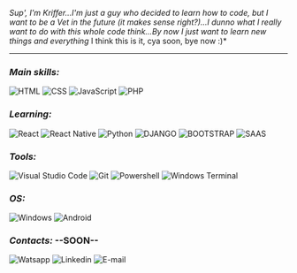 *Sup', I'm Kriffer...I'm just a guy who decided to learn how to code, but I want to be a Vet in the future (it makes sense right?)...I dunno what I really want to do with this whole code think...By now I just want to learn new things and everything*
I think this is it, cya soon, bye now :)*
_________________________________________________________________________________________________________________________________________________________________________

### ***Main skills:***
![HTML](https://img.shields.io/badge/HTML5-E34F26?style=for-the-badge&logo=html5&logoColor=white)
![CSS](https://img.shields.io/badge/CSS3-1572B6?style=for-the-badge&logo=css3&logoColor=white)
![JavaScript](https://img.shields.io/badge/JavaScript-F7DF1E?style=for-the-badge&logo=javascript&logoColor=black)
![PHP](https://img.shields.io/badge/PHP-777BB4?style=for-the-badge&logo=php&logoColor=white)
### ***Learning:***
![React](https://img.shields.io/badge/React-20232A?style=for-the-badge&logo=react&logoColor=61DAFB)
![React Native](https://img.shields.io/badge/React_Native-20232A?style=for-the-badge&logo=react&logoColor=61DAFB)
![Python](https://img.shields.io/badge/Python-14354C?style=for-the-badge&logo=python&logoColor=white)
![DJANGO](https://img.shields.io/badge/Django-092E20?style=for-the-badge&logo=django&logoColor=white)
![BOOTSTRAP](https://img.shields.io/badge/Bootstrap-563D7C?style=for-the-badge&logo=bootstrap&logoColor=white)
![SAAS](https://img.shields.io/badge/Sass-CC6699?style=for-the-badge&logo=sass&logoColor=white)
### ***Tools:***
![Visual Studio Code](https://img.shields.io/badge/Visual_Studio_Code-0078D4?style=for-the-badge&logo=visual%20studio%20code&logoColor=white)
![Git](https://img.shields.io/badge/GIT-E44C30?style=for-the-badge&logo=git&logoColor=white)
![Powershell](https://img.shields.io/badge/powershell-5391FE?style=for-the-badge&logo=powershell&logoColor=white)
![Windows Terminal](https://img.shields.io/badge/windows%20terminal-4D4D4D?style=for-the-badge&logo=windows%20terminal&logoColor=white)
### ***OS:***
![Windows](https://img.shields.io/badge/Windows-0078D6?style=for-the-badge&logo=windows&logoColor=white)
![Android](https://img.shields.io/badge/Android-3DDC84?style=for-the-badge&logo=android&logoColor=white)
### ***Contacts:*** --SOON--
![Watsapp](https://img.shields.io/badge/WhatsApp-25D366?style=for-the-badge&logo=whatsapp&logoColor=white)
![Linkedin](https://img.shields.io/badge/LinkedIn-0077B5?style=for-the-badge&logo=linkedin&logoColor=white)
![E-mail](https://img.shields.io/badge/Gmail-D14836?style=for-the-badge&logo=gmail&logoColor=white)
